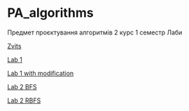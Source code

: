 # PA_algorithms
Предмет проєктування алгоритмів 2 курс 1 семестр
Лаби

[Zvits](https://github.com/valeriia-radzivilo/PA_algorithms/tree/main/zvits%20type)

[Lab 1](https://github.com/valeriia-radzivilo/PA_algorithms/tree/main/algorithm_lab1_mod)

[Lab 1 with modification](https://github.com/valeriia-radzivilo/PA_algorithms/tree/main/algorithm_lab1_mod)

[Lab 2 BFS](https://github.com/valeriia-radzivilo/PA_algorithms/tree/main/asd2_lab2)

[Lab 2 RBFS](https://github.com/valeriia-radzivilo/PA_algorithms/tree/main/asd2_lab2_rbfs)
